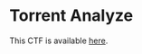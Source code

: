 # Torrent Analyze

This CTF is available [here](https://play.picoctf.org/practice/challenge/311?category=4&page=1&solved=1).
